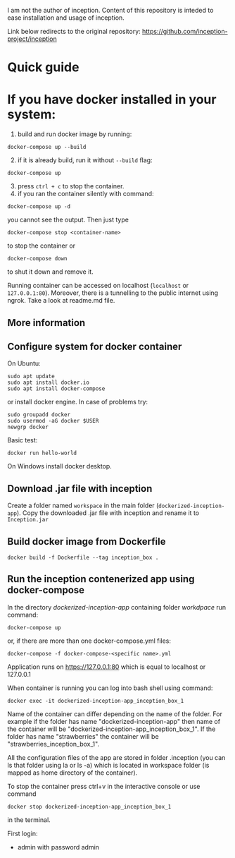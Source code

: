 I am not the author of inception.
Content of this repository is inteded to ease installation and usage of inception.

Link below redirects to the original repository:
https://github.com/inception-project/inception

# Quick guide
# If you have docker installed in your system:
1. build and run docker image by running:
```
docker-compose up --build
```
2. if it is already build, run it without `--build` flag:
```
docker-compose up
```
3. press `ctrl + c` to stop the container. 
4. if you ran the container silently with command:
```
docker-compose up -d
```
you cannot see the output. Then just type
```
docker-compose stop <container-name>
```
to stop the container or 
```
docker-compose down
```
to shut it down and remove it.

Running container can be accessed on localhost (`localhost` or `127.0.0.1:80`).
Moreover, there is a tunnelling to the public internet using ngrok. Take a look at readme.md file.

## More information
## Configure system for docker container
On Ubuntu:
```
sudo apt update
sudo apt install docker.io
sudo apt install docker-compose
```
or install docker engine.
In case of problems try:
```
sudo groupadd docker
sudo usermod -aG docker $USER
newgrp docker
```

Basic test:
```
docker run hello-world
```

On Windows install docker desktop.

## Download .jar file with inception 
Create a folder named `workspace` in the main folder (`dockerized-inception-app`). Copy the downloaded .jar file with inception and rename it to `Inception.jar`

## Build docker image from Dockerfile
```
docker build -f Dockerfile --tag inception_box .
```

## Run the inception contenerized app using docker-compose
In the directory *dockerized-inception-app* containing folder *workdpace* run command:
```
docker-compose up
```
or, if there are more than one docker-compose.yml files:
```
docker-compose -f docker-compose-<specific name>.yml
```

Application runs on https://127.0.0.1:80 which is equal to localhost or 127.0.0.1

When container is running you can log into bash shell using command:
```
docker exec -it dockerized-inception-app_inception_box_1
```

Name of the container can differ depending on the name of the folder. For example if the folder has name "dockerized-inception-app" then name of the container will be "dockerized-inception-app_inception_box_1". If the folder has name "strawberries" the container will be "strawberries_inception_box_1".

All the configuration files of the app are stored in folder .inception (you can ls that folder using la or ls -a) which is located in workspace folder (is mapped as home directory of the container). 

To stop the container press ctrl+v in the interactive console or use command 
```
docker stop dockerized-inception-app_inception_box_1
```
in the terminal. 

First login:
- admin with password admin

